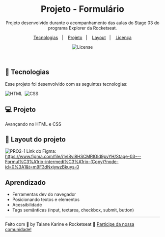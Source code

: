 
<h1 align="center"> Projeto - Formulário </h1>

<p align="center">
Projeto desenvolvido durante o acompanhamento das aulas do Stage 03 do programa Explorer da Rocketseat.
</p>

<p align="center">
  <a href="#-tecnologias">Tecnologias</a>&nbsp;&nbsp;&nbsp;|&nbsp;&nbsp;&nbsp;
  <a href="#-projeto">Projeto</a>&nbsp;&nbsp;&nbsp;|&nbsp;&nbsp;&nbsp;
  <a href="#-layout">Layout</a>&nbsp;&nbsp;&nbsp;|&nbsp;&nbsp;&nbsp;
  <a href="#memo-licença">Licença</a>
</p>

<p align="center">
  <img alt="License" src="https://img.shields.io/static/v1?label=license&message=MIT&color=49AA26&labelColor=000000">
</p>

<br>

## 🚀 Tecnologias

Esse projeto foi desenvolvido com as seguintes tecnologias:

![HTML](https://img.shields.io/badge/-HTML-05122A?style=flat&logo=HTML5)&nbsp;
![CSS](https://img.shields.io/badge/-CSS-05122A?style=flat&logo=CSS3&logoColor=1572B6)&nbsp;

## 💻 Projeto

Avançando no HTML e CSS

## 🔖 Layout do projeto

![PRO2-1](https://user-images.githubusercontent.com/94652702/215498458-213d374e-d2c9-407c-a8d8-82b12aa381c1.png)
Link do Figma: 
https://www.figma.com/file/i1yI8vi8HSCMRIGld9pvYH/Stage-03---Formul%C3%A1rio-intermedi%C3%A1rio-(Copy)?node-id=0%3A1&t=m9F3dNxjywzBkuys-0
## Aprendizado

- Ferramentas dev do navegador
- Posicionando textos e elementos
- Acessibilidade
- Tags semânticas (input, textarea, checkbox, submit, button)

---

Feito com 🧡 by Taiane Karine e Rocketseat :wave: [Participe da nossa comunidade!](https://discord.gg/rocketseat)